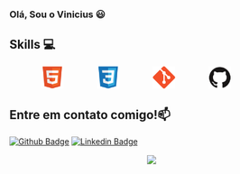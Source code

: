 ### Olá, Sou o Vinicius :smiley:

## Skills :computer:

<p align="center">
    <img height="40" src="https://raw.githubusercontent.com/devicons/devicon/master/icons/html5/html5-original.svg">
    &nbsp;&nbsp;&nbsp;&nbsp;&nbsp;&nbsp;&nbsp;&nbsp;&nbsp;&nbsp;&nbsp;&nbsp;&nbsp;
    <img height="40" src="https://raw.githubusercontent.com/devicons/devicon/master/icons/css3/css3-original.svg">
    &nbsp;&nbsp;&nbsp;&nbsp;&nbsp;&nbsp;&nbsp;&nbsp;&nbsp;&nbsp;&nbsp;&nbsp;&nbsp;
    <img height="40" src="https://raw.githubusercontent.com/devicons/devicon/master/icons/git/git-original.svg">
    &nbsp;&nbsp;&nbsp;&nbsp;&nbsp;&nbsp;&nbsp;&nbsp;&nbsp;&nbsp;&nbsp;&nbsp;&nbsp;
    <img height="40" src="https://raw.githubusercontent.com/devicons/devicon/master/icons/github/github-original.svg">
    &nbsp;&nbsp;&nbsp;&nbsp;&nbsp;&nbsp;&nbsp;&nbsp;&nbsp;&nbsp;&nbsp;&nbsp;&nbsp;
</p>

## Entre em contato comigo!:mailbox:

[![Github Badge](https://img.shields.io/badge/-Github-000?style=flat-square&logo=Github&logoColor=white&link=https://github.com/Vinicius-CSantos)](https://github.com/Vinicius-CSantos)
[![Linkedin Badge](https://img.shields.io/badge/-LinkedIn-blue?style=flat-square&logo=Linkedin&logoColor=white&link=https://www.linkedin.com/in/vinicius-correa-dos-santos-156a87162/)](https://github.com/Vinicius-CSantos)

<p align="center">
  <a href="https://github.com/anuraghazra/github-readme-stats">
    <img
      align="center"
      height="165"
      src="https://github-readme-stats.vercel.app/api?username=eduardosukeda&count_private=true&show_icons=true&custom_title=Github%20Status&hide=issues&theme=radical"
    />
  </a>
</p>
